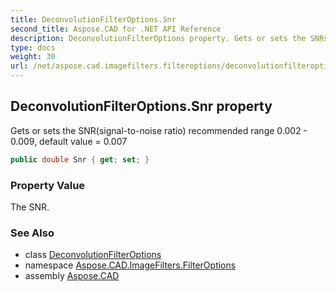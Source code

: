 ```yaml
---
title: DeconvolutionFilterOptions.Snr
second_title: Aspose.CAD for .NET API Reference
description: DeconvolutionFilterOptions property. Gets or sets the SNRsignaltonoise ratio recommended range 0.002  0.009 default value  0.007
type: docs
weight: 30
url: /net/aspose.cad.imagefilters.filteroptions/deconvolutionfilteroptions/snr/
---
```

## DeconvolutionFilterOptions.Snr property

Gets or sets the SNR(signal-to-noise ratio) recommended range 0.002 - 0.009, default value = 0.007

```csharp
public double Snr { get; set; }
```

### Property Value

The SNR.

### See Also

* class [DeconvolutionFilterOptions](../)
* namespace [Aspose.CAD.ImageFilters.FilterOptions](../../deconvolutionfilteroptions/)
* assembly [Aspose.CAD](../../../)



